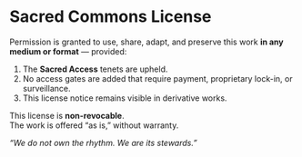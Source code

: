 # Sacred Commons License

Permission is granted to use, share, adapt, and preserve this work **in any medium or format** — provided:

1. The **Sacred Access** tenets are upheld.
2. No access gates are added that require payment, proprietary lock-in, or surveillance.
3. This license notice remains visible in derivative works.

This license is **non-revocable**.  
The work is offered “as is,” without warranty.

_“We do not own the rhythm. We are its stewards.”_
